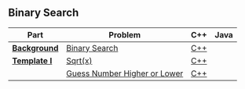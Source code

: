 ## Binary Search

| Part | Problem | C++ | Java |
| --- | --- | :---: | :---: |
| [**Background**](https://leetcode.com/explore/learn/card/binary-search/138/background/) | [Binary Search](https://leetcode.com/explore/learn/card/binary-search/138/background/1038/) | [C++](01-Background/01-Binary-Search/cpp/) | |
| [**Template I**](https://leetcode.com/explore/learn/card/binary-search/125/template-i/) | [Sqrt(x)](https://leetcode.com/explore/learn/card/binary-search/125/template-i/950/) | [C++](02-Template-I/01-Sqrt-x/cpp-0069/) | |
| | [Guess Number Higher or Lower](https://leetcode.com/explore/learn/card/binary-search/125/template-i/951/) | [C++](02-Template-I/02-Guess-Number-Higher-or-Lower/cpp-0374/) | |